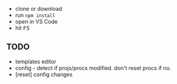* clone or download
* run `npm install`
* open in VS Code
* hit <kbd>F5</kbd>


## TODO
* templates editor
* config - detect if projs/procs modified. don't reset procs if no.
* [reset] config changes
